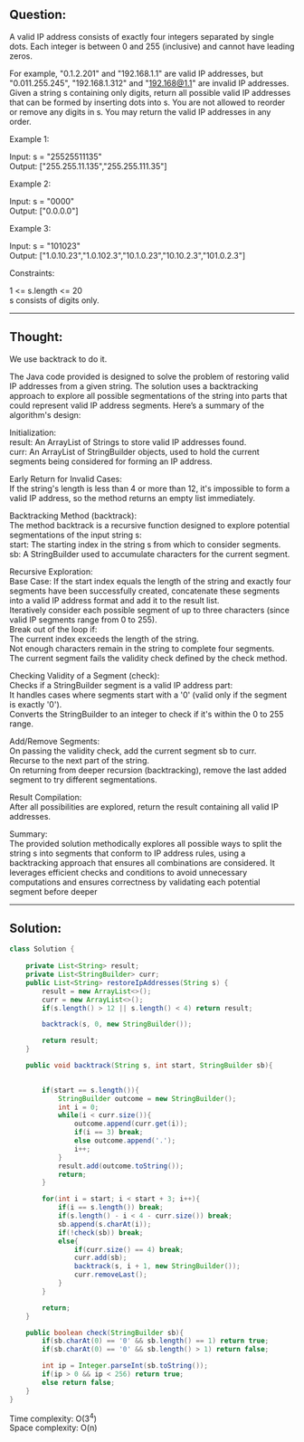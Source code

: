 ## Question:

A valid IP address consists of exactly four integers separated by single dots. Each integer is between 0 and 255 (inclusive) and cannot have leading zeros.  

For example, "0.1.2.201" and "192.168.1.1" are valid IP addresses, but "0.011.255.245", "192.168.1.312" and "192.168@1.1" are invalid IP addresses.  
Given a string s containing only digits, return all possible valid IP addresses that can be formed by inserting dots into s. You are not allowed to reorder or remove any digits in s. You may return the valid IP addresses in any order.  

Example 1:  

Input: s = "25525511135"  
Output: ["255.255.11.135","255.255.111.35"]  

Example 2:  

Input: s = "0000"  
Output: ["0.0.0.0"]  

Example 3:  

Input: s = "101023"  
Output: ["1.0.10.23","1.0.102.3","10.1.0.23","10.10.2.3","101.0.2.3"]  

Constraints:  

1 <= s.length <= 20  
s consists of digits only.  

---
## Thought:
We use backtrack to do it.


The Java code provided is designed to solve the problem of restoring valid IP addresses from a given string. The solution uses a backtracking approach to explore all possible segmentations of the string into parts that could represent valid IP address segments. Here’s a summary of the algorithm's design:  

Initialization:  
result: An ArrayList of Strings to store valid IP addresses found.  
curr: An ArrayList of StringBuilder objects, used to hold the current segments being considered for forming an IP address.  

Early Return for Invalid Cases:  
If the string's length is less than 4 or more than 12, it's impossible to form a valid IP address, so the method returns an empty list immediately.  

Backtracking Method (backtrack):  
The method backtrack is a recursive function designed to explore potential segmentations of the input string s:  
start: The starting index in the string s from which to consider segments.  
sb: A StringBuilder used to accumulate characters for the current segment.  

Recursive Exploration:  
Base Case: If the start index equals the length of the string and exactly four segments have been successfully created, concatenate these segments into a valid IP address format and add it to the result list.  
Iteratively consider each possible segment of up to three characters (since valid IP segments range from 0 to 255).  
Break out of the loop if:  
The current index exceeds the length of the string.  
Not enough characters remain in the string to complete four segments.  
The current segment fails the validity check defined by the check method.  

Checking Validity of a Segment (check):  
Checks if a StringBuilder segment is a valid IP address part:  
It handles cases where segments start with a '0' (valid only if the segment is exactly '0').  
Converts the StringBuilder to an integer to check if it's within the 0 to 255 range.  

Add/Remove Segments:  
On passing the validity check, add the current segment sb to curr.  
Recurse to the next part of the string.  
On returning from deeper recursion (backtracking), remove the last added segment to try different segmentations.  

Result Compilation:  
After all possibilities are explored, return the result containing all valid IP addresses.  

Summary:  
The provided solution methodically explores all possible ways to split the string s into segments that conform to IP address rules, using a backtracking approach that ensures all combinations are considered. It leverages efficient checks and conditions to avoid unnecessary computations and ensures correctness by validating each potential segment before deeper  

---
## Solution:
```Java
class Solution {
    
    private List<String> result;
    private List<StringBuilder> curr;
    public List<String> restoreIpAddresses(String s) {
        result = new ArrayList<>();
        curr = new ArrayList<>();
        if(s.length() > 12 || s.length() < 4) return result;

        backtrack(s, 0, new StringBuilder());

        return result;
    }

    public void backtrack(String s, int start, StringBuilder sb){
        

        if(start == s.length()){
            StringBuilder outcome = new StringBuilder();
            int i = 0;
            while(i < curr.size()){
                outcome.append(curr.get(i));
                if(i == 3) break; 
                else outcome.append('.');
                i++;
            }
            result.add(outcome.toString());
            return;
        }

        for(int i = start; i < start + 3; i++){
            if(i == s.length()) break;
            if(s.length() - i < 4 - curr.size()) break;
            sb.append(s.charAt(i));
            if(!check(sb)) break;
            else{
                if(curr.size() == 4) break;
                curr.add(sb);
                backtrack(s, i + 1, new StringBuilder());
                curr.removeLast();
            }
        }

        return;
    }

    public boolean check(StringBuilder sb){
        if(sb.charAt(0) == '0' && sb.length() == 1) return true;
        if(sb.charAt(0) == '0' && sb.length() > 1) return false;

        int ip = Integer.parseInt(sb.toString());
        if(ip > 0 && ip < 256) return true;
        else return false;
    }
}
```
Time complexity: O(3<sup>4</sup>)  
Space complexity: O(n)
